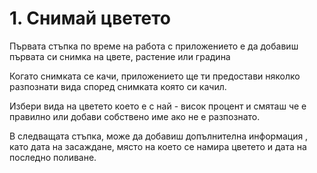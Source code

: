 # 1. Снимай цветето

Първата стъпка по време на работа с приложението е да добавиш първата си снимка на цвете, растение или градина

Когато снимката се качи, приложението ще ти предостави няколко разпознати вида според снимката която си качил.&#x20;

Избери вида на цветето което е с най - висок процент и смяташ че е правилно или добави собствено име ако не е разпознато.&#x20;

В следващата стъпка, може да добавиш допълнителна информация , като дата на засаждане, място на което се намира цветето и дата на последно поливане.
